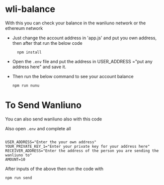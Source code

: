 # wli-balance
 With this you can check your balance in the wanliuno network or the ethereum network
 
 - Just change the account address in 'app.js' and put you own address, then after that run the below code
   ```shell
     npm install
	 ```
- Open the ```.env``` file and put the address in USER_ADDRESS ="put any address here"  and save it.

- Then run the below command to see your account balance
	 
	 ```shell
	 npm run nunu
	 ```
# To Send Wanliuno

You can also send wanliuno also with this code

Also open ```.env``` and complete all

```shell

USER_ADDRESS="Enter the your own address"
YOUR_PRIVATE_KEY_1="Enter your private key for your address here"
RECEIVER_ADDRESS="Enter the address of the person you are sending the wanliuno to"
AMOUNT=10
```

After inputs of the above then run the code with

```shell
npm run send

```